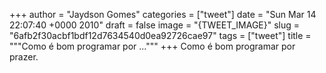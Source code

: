 
+++
author = "Jaydson Gomes"
categories = ["tweet"]
date = "Sun Mar 14 22:07:40 +0000 2010"
draft = false
image = "{TWEET_IMAGE}"
slug = "6afb2f30acbf1bdf12d7634540d0ea92726cae97"
tags = ["tweet"]
title = """Como é bom programar por ..."""
+++
Como é bom programar por prazer.
